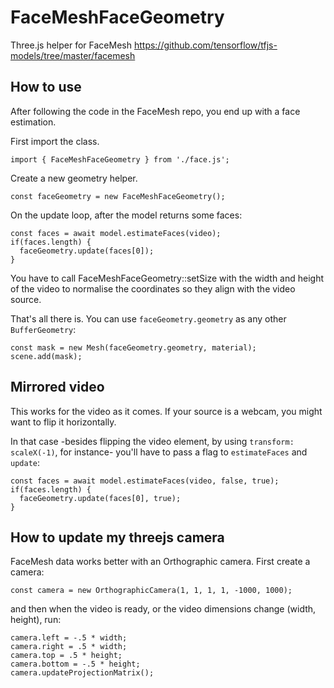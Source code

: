 # FaceMeshFaceGeometry

Three.js helper for FaceMesh https://github.com/tensorflow/tfjs-models/tree/master/facemesh

## How to use

After following the code in the FaceMesh repo, you end up with a face estimation.

First import the class.

```import { FaceMeshFaceGeometry } from './face.js';```

Create a new geometry helper.

```const faceGeometry = new FaceMeshFaceGeometry();```

On the update loop, after the model returns some faces:

```faceGeometry.setSize(videoWidth, videoHeight);
const faces = await model.estimateFaces(video);
if(faces.length) {
  faceGeometry.update(faces[0]);
}
```
You have to call FaceMeshFaceGeometry::setSize with the width and height of the video to normalise the coordinates so they align with the video source.

That's all there is. You can use ```faceGeometry.geometry``` as any other ```BufferGeometry```:

```const material = new MeshNormalMaterial();
const mask = new Mesh(faceGeometry.geometry, material);
scene.add(mask);
```

## Mirrored video

This works for the video as it comes. If your source is a webcam, you might want to flip it horizontally.

In that case -besides flipping the video element, by using ```transform: scaleX(-1)```, for instance- you'll have to pass a flag to ```estimateFaces``` and ```update```:

```faceGeometry.setSize(videoWidth, videoHeight);
const faces = await model.estimateFaces(video, false, true);
if(faces.length) {
  faceGeometry.update(faces[0], true);
}
```

## How to update my threejs camera

FaceMesh data works better with an Orthographic camera. First create a camera:

```const camera = new OrthographicCamera(1, 1, 1, 1, -1000, 1000);```

and then when the video is ready, or the video dimensions change (width, height), run:

```
camera.left = -.5 * width;
camera.right = .5 * width;
camera.top = .5 * height;
camera.bottom = -.5 * height;
camera.updateProjectionMatrix();
```
    
